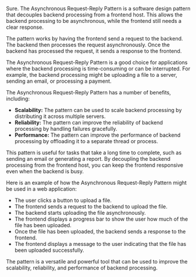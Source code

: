 Sure. The Asynchronous Request-Reply Pattern is a software design pattern that decouples backend processing from a frontend host. This allows the backend processing to be asynchronous, while the frontend still needs a clear response.

The pattern works by having the frontend send a request to the backend. The backend then processes the request asynchronously. Once the backend has processed the request, it sends a response to the frontend.

The Asynchronous Request-Reply Pattern is a good choice for applications where the backend processing is time-consuming or can be interrupted. For example, the backend processing might be uploading a file to a server, sending an email, or processing a payment.

The Asynchronous Request-Reply Pattern has a number of benefits, including:

* **Scalability:** The pattern can be used to scale backend processing by distributing it across multiple servers.
* **Reliability:** The pattern can improve the reliability of backend processing by handling failures gracefully.
* **Performance:** The pattern can improve the performance of backend processing by offloading it to a separate thread or process.

This pattern is useful for tasks that take a long time to complete, such as sending an email or generating a report. By decoupling the backend processing from the frontend host, you can keep the frontend responsive even when the backend is busy.

Here is an example of how the Asynchronous Request-Reply Pattern might be used in a web application:

* The user clicks a button to upload a file.
* The frontend sends a request to the backend to upload the file.
* The backend starts uploading the file asynchronously.
* The frontend displays a progress bar to show the user how much of the file has been uploaded.
* Once the file has been uploaded, the backend sends a response to the frontend.
* The frontend displays a message to the user indicating that the file has been uploaded successfully.



The pattern is a versatile and powerful tool that can be used to improve the scalability, reliability, and performance of backend processing.